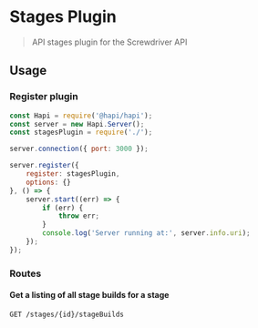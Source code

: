 # Stages Plugin
> API stages plugin for the Screwdriver API

## Usage

### Register plugin

```javascript
const Hapi = require('@hapi/hapi');
const server = new Hapi.Server();
const stagesPlugin = require('./');

server.connection({ port: 3000 });

server.register({
    register: stagesPlugin,
    options: {}
}, () => {
    server.start((err) => {
        if (err) {
            throw err;
        }
        console.log('Server running at:', server.info.uri);
    });
});
```

### Routes

#### Get a listing of all stage builds for a stage

`GET /stages/{id}/stageBuilds`
